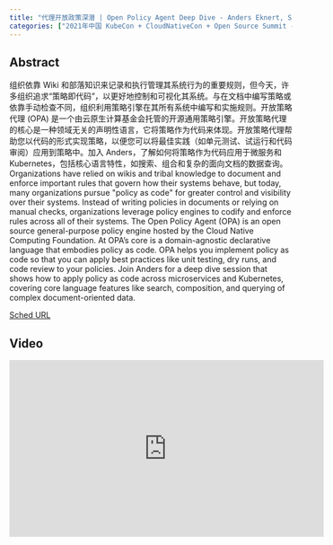 ```yaml
---
title: "代理开放政策深潜 | Open Policy Agent Deep Dive - Anders Eknert, Styra"
categories: ["2021年中国 KubeCon + CloudNativeCon + Open Source Summit - 线上峰会"]
---
```


## Abstract

组织依靠 Wiki 和部落知识来记录和执行管理其系统行为的重要规则，但今天，许多组织追求“策略即代码”，以更好地控制和可视化其系统。与在文档中编写策略或依靠手动检查不同，组织利用策略引擎在其所有系统中编写和实施规则。开放策略代理 (OPA) 是一个由云原生计算基金会托管的开源通用策略引擎。开放策略代理的核心是一种领域无关的声明性语言，它将策略作为代码来体现。开放策略代理帮助您以代码的形式实现策略，以便您可以将最佳实践（如单元测试、试运行和代码审阅）应用到策略中。加入 Anders，了解如何将策略作为代码应用于微服务和 Kubernetes，包括核心语言特性，如搜索、组合和复杂的面向文档的数据查询。Organizations have relied on wikis and tribal knowledge to document and enforce important rules that govern how their systems behave, but today, many organizations pursue "policy as code" for greater control and visibility over their systems. Instead of writing policies in documents or relying on manual checks, organizations leverage policy engines to codify and enforce rules across all of their systems. The Open Policy Agent (OPA) is an open source general-purpose policy engine hosted by the Cloud Native Computing Foundation. At OPA’s core is a domain-agnostic declarative language that embodies policy as code. OPA helps you implement policy as code so that you can apply best practices like unit testing, dry runs, and code review to your policies. Join Anders for a deep dive session that shows how to apply policy as code across microservices and Kubernetes, covering core language features like search, composition, and querying of complex document-oriented data.

[Sched URL](https://kccncosschn21.sched.com/event/b074123a16ba898c423c61adda6f7c8a)

## Video

<iframe width='560' height='315' src='https://www.youtube.com/embed/ReztLI5Y_2E' frameborder='0' allow='accelerometer; autoplay; encrypted-media; gyroscope; picture-in-picture' allowfullscreen></iframe>

